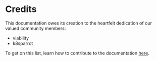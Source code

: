 # Credits

This documentation owes its creation to the heartfelt dedication of our valued community members:
- viability
- k8sparrot

To get on this list, learn how to contribute to the documentation [here](/docs/contributing).
